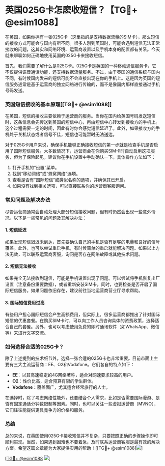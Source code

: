 # 英国025G卡怎麽收短信？【TG💪+ @esim1088】

在英国，如果你拥有一张025G卡（这里指的是支持数据流量的SIM卡），那么短信的接收方式可能会与国内有所不同。很多人刚到英国时，可能会遇到短信无法正常接收的问题，这其实和网络环境、运营商设置以及手机本身的配置都有关系。今天就来聊聊如何正确地使用英国的025G卡来接收短信。

首先，我们需要了解什么是025G卡。025G卡是英国的一种移动通信服务卡，它不仅提供语音通话功能，还支持数据流量服务。不过，由于英国的通信系统与国内不同，有时候国内发来的短信可能不会直接出现在你的手机上。这是因为英国的短信服务通常是基于运营商的独立网络进行传输的，而不是像国内那样直接通过手机号码发送。

### 英国短信接收的基本原理[[TG💪+ @esim1088]]

在英国，短信的接收主要依赖于运营商的服务。当你在国内给英国号码发送短信时，这条信息会先传送到英国的短信中心，再由短信中心转发到接收方的手机上。这个过程需要一定的时间，因此有时你会感觉短信延迟了。此外，如果接收方的手机处于关机状态或者信号不佳，短信也可能暂时无法送达。

对于025G卡用户来说，确保手机能够正确接收短信的第一步就是检查手机是否启用了国际短信服务。大多数情况下，运营商会在你购买SIM卡时自动启用这项服务，但为了保险起见，建议你在手机设置中手动确认一下。具体操作方法如下：

1. 打开手机的“设置”菜单。
2. 找到“移动网络”或“蜂窝网络”选项。
3. 查看是否有“国际短信”或类似名称的选项，并确保其已开启。
4. 如果没有找到相关选项，可以直接联系你的运营商客服询问。

### 常见问题及解决办法

尽管运营商通常会自动处理大部分短信接收问题，但有时仍然会出现一些意外情况。以下是一些常见的问题及其解决办法：

#### 1. 短信延迟
如果发现短信迟迟未到达，首先要确认自己的手机是否有足够的电量和良好的信号覆盖。此外，也可以尝试重启手机，有时候简单的重启就能解决问题。如果以上方法无效，可以联系运营商客服，询问是否存在网络故障或其他技术问题。

#### 2. 短信无法接收
如果完全无法接收到短信，可能是手机设置出现了问题。可以尝试将手机恢复出厂设置（注意备份重要数据），或者重新安装SIM卡。同时，也要检查是否开启了国际短信服务。如果问题依旧存在，建议前往当地运营商营业厅寻求帮助。

#### 3. 国际短信费用过高
有些用户担心国际短信会产生高额费用，但实际上，很多运营商都推出了针对国际短信的优惠套餐。在购买SIM卡时，可以向工作人员咨询具体的资费政策，选择适合自己的套餐。另外，也可以考虑使用免费的即时通讯软件（如WhatsApp、微信等）来进行文字交流。

### 如何选择合适的025G卡？

除了上述提到的技术细节外，选择一张合适的025G卡也非常重要。目前市面上主要有三大主流运营商：EE、O2和Vodafone。它们各自的特点如下：

- **EE**：以其高速稳定的4G网络著称，适合对网速要求较高的用户。
- **O2**：性价比高，适合预算有限的学生群体。
- **Vodafone**：覆盖面广，尤其适合经常旅行的人士。

在选择时，除了考虑网络性能外，还要结合个人需求，比如是否需要国际漫游、是否有固定通话分钟数限制等因素。同时，也可以关注一些虚拟运营商（MVNO），它们往往能提供更具竞争力的价格和服务。

### 总结

总的来说，在英国使用025G卡接收短信并不复杂，只要按照正确的步骤操作即可顺利实现。当然，如果遇到困难也不要着急，及时联系运营商客服是最有效的解决方案。希望这篇文章能为大家提供实用的帮助！[[TG💪+ @esim1088]![](https://i.postimg.cc/4NQfJmqS/Snipaste-2025-05-13-00-14-12.png)]

[[TG💪+ @esim1088](https://t.me/s/esim1088) ![](https://i.postimg.cc/4NQfJmqS/Snipaste-2025-05-13-00-14-12.png)]